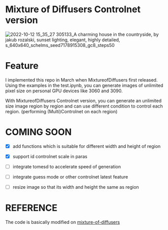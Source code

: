 # Mixture of Diffusers Controlnet version

![2022-10-12 15_35_27 305133_A charming house in the countryside, by jakub rozalski, sunset lighting, elegant, highly detailed, s_640x640_schelms_seed7178915308_gc8_steps50](https://user-images.githubusercontent.com/9654655/195362341-bc7766c2-f5c6-40f2-b457-59277aa11027.png)




# Feature
I implemented this repo in March when MixtureofDiffusers first released. Using the examples in the test.ipynb, you can generate images of unlimited pixel size on personal GPU devices like 3060 and 3090. 

With MixtureofDiffusers Controlnet version, you can generate an unlimited size image region by region and can use different condition to control each region. (performing (Multi)Controlnet on each region)   
  
          
             

# COMING SOON
- [x] add functions which is suitable for different width and height of region
- [x] support id controlnet scale in paras
- [ ] integrate tomesd to accelerate speed of generation 
- [ ] integrate guess mode or other controlnet latest feature  
- [ ]  resize image so that its width and height the same as region  
  
    
      
# REFERENCE
The code is basically modified on [mixture-of-diffusers](https://github.com/albarji/mixture-of-diffusers)
